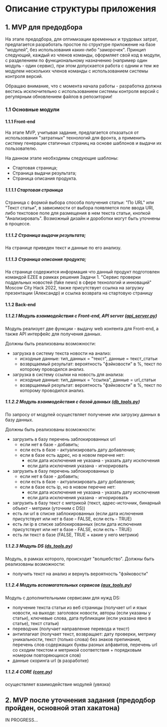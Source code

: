 # Описание структуры приложения
## 1. MVP для предодбора
На этапе предодбора, для оптимизации временных и трудовых затрат, предлагается
разработать простое по структуре приложение на базе "модулей", без 
использования каких-либо "заморочек". Принцип следующий, каждый из членов команды, 
оформляет свой код в модули, с разделением по функциональному назначению (например один модуль - один сервис), 
при этом допускается работа с одним и тем же модулем нескольких членов команды с использованием системы контроля версий.

Обращаю внимание, что с момента начала работы - разработка должна вестись исключительно с использованием системы контроля 
версий с регулярным обновлением файлов в репозитории!
### 1.1 Основные модули
#### 1.1.1 Front-end
На этапе MVP, учитывая задание, предлагается отказаться от использования
"затратных" технологий для фронта, а применить систему генерации статичных страниц
на основе шаблонов и выдачи их пользователю.

На данном этапе необходимы следующие шаблоны:

- Стартовая страница;
- Страница выдачи результата;
- Страница описания продукта.
##### 1.1.1.1 Стартовая страница 
Страница с формой выбора способа получения статьи: 
"По URL" или "Текст статьи", в зависимости от выбора появляется 
поле ввода URl, либо текстовое поле для размещения в нем текста статьи, кнопкой "Анализировать". Возможный дизайн и дороботки могут быть уточнены в процессе.
##### 1.1.1.2 Страница выдачи результата;
На странице приведен текст и данные по его анализу.
##### 1.1.1.3 Страница описания продукта;
На странице содержится информация что данный продукт подготовлен командой EZEE в рамках решения
Задачи 1. "Сервис проверки поддельных новостей (fake news) в сфере технологий и инноваций" Moscow City Hack 2022, также присутствует ссылка на загрузку презентации (Александр) и ссылка возврата на стартовую страницу
#### 1.1.2 Back-end
##### 1.1.2.1 Модуль взаимодействия с Front-end, API server ([api_server.py](api_server.py))
Модуль реализует две функции - выдачу web контента для Front-end, 
а также API интерфейс для получения данных.

Должны быть реализованы возможности:
 - загрузка в систему текста новости на анализ:
   - исходные данные: тип_данных = "текст", данные = текст_статьи
   - возврщаемый результат: вероятность "фэйковости" в %, текст по которому проводился анализ.
 - загрузка в систему ссылки на новость для анализа: 
   - исходные данные: тип_данных = "ссылка", данные = url_статьи
   - возврщаемый результат: вероятность "фэйковости" в %, текст по которому проводился анализ.
##### 1.1.2.2 Модуль взаимодействия с базой данных ([db_tools.py](db_tools.py))
По запросу от модулей осуществляет получение или загрузку данных в базу данных. 

Должны быть реализованы возможности:
- загрузить в базу перечень заблокированных url 
  - если нет в базе - добавить;
  - если есть в базе - актуализировать дату добавления; 
  - если в базе есть адрес, но в новом перечне нет:
    - если дата исключения не указана - указать дату исключения
    - если дата исключения указана - игнорировать
- загрузить в базу перечень заблокированных ip
  - если нет в базе - добавить;
  - если есть в базе - актуализировать дату добавления; 
  - если в базе есть ip, но в новом перечне нет:
    - если дата исключения не указана - указать дату исключения
    - если дата исключения указана - игнорировать
- загрузить в базу текст с метрикой (текст, адрес-источник, бинарный объект - метрики (уточним с DS))
- есть ли url в списке заблокированных (если дата ислючения присутствует или нет в базе - FALSE, если есть - TRUE)
- есть ли ip в списке заблокированных (если дата ислючения присутствует или нет в базе - FALSE, если есть - TRUE)
- есть ли текст в базе (FALSE, TRUE + какие у него метрики)

##### 1.1.2.3 Модуль DS ([ds_tools.py](ds_tools.py))
Модуль, в рамках которого, происходит "волшебство".
Должны быть реализованы возможности:
- получить текст на анализ и вернуть вероятность "фэйковости"
##### 1.1.2.4 Модуль вспомагательных сервисов ([aux_tools.py](aux_tools.py))
Модуль с дополнительными сервисами для нужд DS:
- получение текста статьи из веб страницы (получает url и язык новости, на выходе: заголовок новости, авторы (если указаны у статьи), ключевые слова, дата публикации (если указана явно в статье), текст статьи)
- переводчик (получает направление перевода и текст)
- антиплагиат (получает текст, возвращает: дату проверки, метрику уникальности, текст (только слова) без знаков препинания, перечень слов содержащих буквы разных алфавитов, перечень url со сходим текстом и метрикой соответствия + порядковым номером повторяющихся слов)
- данные скоринга url (в разработке)
##### 1.1.2.4 CORE ([core.py](core.py))
осуществляет взаимодействие модулей (увязка)

## 2. MVP после уточнения задания (предодбор пройден, основной этап хакатона)
IN PROGRESS...
